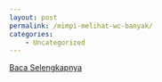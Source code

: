 ```yaml
---
layout: post
permalink: /mimpi-melihat-wc-banyak/
categories:
    - Uncategorized
---
```


[Baca Selengkapnya](/07)